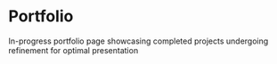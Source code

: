 # Portfolio
In-progress portfolio page showcasing completed projects undergoing refinement for optimal presentation
